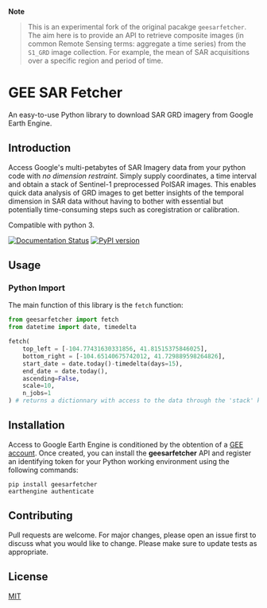 **Note**

> This is an experimental fork of the original pacakge `geesarfetcher`.
> The aim here is to provide an API to retrieve composite images (in common Remote Sensing terms: aggregate a time series) from the `S1_GRD` image collection.
> For example, the mean of SAR acquisitions over a specific region and period of time.

# GEE SAR Fetcher
An easy-to-use Python library to download SAR GRD imagery from Google Earth Engine.

## Introduction
Access Google's multi-petabytes of SAR Imagery data from your python code with *no dimension restraint*. Simply supply coordinates, a time interval and obtain a stack of Sentinel-1 preprocessed PolSAR images.
This enables quick data analysis of GRD images to get better insights of the temporal dimension in SAR data without having to bother with essential but potentially time-consuming steps such as coregistration or calibration. 

Compatible with python 3.

[![Documentation Status](https://readthedocs.org/projects/gee-sar-fetcher/badge/?version=latest)](https://gee-sar-fetcher.readthedocs.io/en/latest/?badge=latest)
[![PyPI version](https://badge.fury.io/py/geesarfetcher.svg)](https://badge.fury.io/py/geesarfetcher)

## Usage
### Python Import
The main function of this library is the ``fetch`` function:
```python
from geesarfetcher import fetch
from datetime import date, timedelta

fetch(
    top_left = [-104.77431630331856, 41.81515375846025], 
    bottom_right = [-104.65140675742012, 41.729889598264826],
    start_date = date.today()-timedelta(days=15),
    end_date = date.today(),
    ascending=False,
    scale=10,
    n_jobs=1
) # returns a dictionnary with access to the data through the 'stack' keyword and to its timestamps through the 'timestamps' keyword

```

## Installation
Access to Google Earth Engine is conditioned by the obtention of a [GEE account](https://earthengine.google.com/).
Once created, you can install the **geesarfetcher** API and register an identifying token for your Python working environment using the following commands:
```
pip install geesarfetcher
earthengine authenticate
```

## Contributing

Pull requests are welcome. For major changes, please open an issue first to discuss what you would like to change.
Please make sure to update tests as appropriate.

## License
[MIT](https://choosealicense.com/licenses/mit/)
